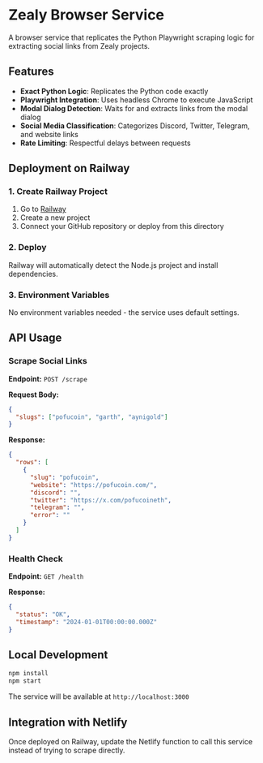 # Zealy Browser Service

A browser service that replicates the Python Playwright scraping logic for extracting social links from Zealy projects.

## Features

- **Exact Python Logic**: Replicates the Python code exactly
- **Playwright Integration**: Uses headless Chrome to execute JavaScript
- **Modal Dialog Detection**: Waits for and extracts links from the modal dialog
- **Social Media Classification**: Categorizes Discord, Twitter, Telegram, and website links
- **Rate Limiting**: Respectful delays between requests

## Deployment on Railway

### 1. Create Railway Project

1. Go to [Railway](https://railway.app/)
2. Create a new project
3. Connect your GitHub repository or deploy from this directory

### 2. Deploy

Railway will automatically detect the Node.js project and install dependencies.

### 3. Environment Variables

No environment variables needed - the service uses default settings.

## API Usage

### Scrape Social Links

**Endpoint:** `POST /scrape`

**Request Body:**
```json
{
  "slugs": ["pofucoin", "garth", "aynigold"]
}
```

**Response:**
```json
{
  "rows": [
    {
      "slug": "pofucoin",
      "website": "https://pofucoin.com/",
      "discord": "",
      "twitter": "https://x.com/pofucoineth",
      "telegram": "",
      "error": ""
    }
  ]
}
```

### Health Check

**Endpoint:** `GET /health`

**Response:**
```json
{
  "status": "OK",
  "timestamp": "2024-01-01T00:00:00.000Z"
}
```

## Local Development

```bash
npm install
npm start
```

The service will be available at `http://localhost:3000`

## Integration with Netlify

Once deployed on Railway, update the Netlify function to call this service instead of trying to scrape directly. 
